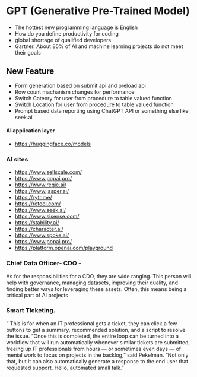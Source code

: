 # GPT (Generative Pre-Trained Model) 
  - The hottest new programming language is English
  - How do you define productivity for coding
  - global shortage of qualified developers
  - Gartner. About 85% of AI and machine learning projects do not meet their goals
## New Feature
  - Form generation based on submit api and preload api
  - Row count machanism changes for performance
  - Switch Cateory for user from procedure to table valued function
  - Switch Location for user from procedure to table valued function
  - Prompt based data reporting using ChatGPT API or something else like seek.ai
#### AI application layer
  - https://huggingface.co/models
### AI sites
  - https://www.sellscale.com/
  - https://www.popai.pro/
  - https://www.regie.ai/
  - https://www.jasper.ai/
  - https://rytr.me/
  - https://retool.com/
  - https://www.seek.ai/
  - https://www.sisense.com/
  - https://stability.ai/
  - https://character.ai/
  - https://www.spoke.ai/
  - https://www.popai.pro/
  - https://platform.openai.com/playground
    
### Chief Data Officer- CDO - 
As for the responsibilities for a CDO, they are wide ranging. This person will help with governance, managing datasets, improving their quality, and finding better ways for leveraging these assets. 
Often, this means being a critical part of AI projects

### Smart Ticketing.
” This is for when an IT professional gets a ticket, they can click a few buttons to get a summary, recommended solution, and a script to resolve the issue. “Once this is completed, the entire loop can be turned into a workflow that will run automatically whenever similar tickets are submitted, freeing up IT professionals from hours — or sometimes even days — of menial work to focus on projects in the backlog,” said Pekelman. 
“Not only that, but it can also automatically generate a response to the end user that requested support. Hello, automated small talk.”
